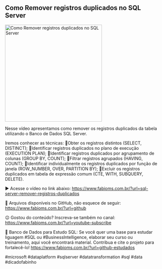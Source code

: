 ## Como Remover registros duplicados no SQL Server

<img src="https://fabioms.com.br//uploads/youtube/pNX9DVPyQbM.png" alt="Como Remover registros duplicados no SQL Server" title="SQL Server" width="320"/>

Nesse vídeo apresentamos como remover os registros duplicados da tabela utilizando o Banco de Dados SQL Server.

Iremos conhecer as técnicas:
🔹Obter os registros distintos (SELECT, DISTINCT);
🔹Identificar registros duplicados no plano de execução (EXECUTION PLAN);
🔹Identificar registros duplicados por agrupamento de colunas (GROUP BY, COUNT);
🔹Filtrar registros agrupados (HAVING, COUNT);
🔹Identificar individualmente os registros duplicados por função de janela (ROW_NUMBER, OVER, PARTITION BY);
🔹Excluir os registros duplicados em tabela de expressão comum (CTE, WITH, SUBQUERY, DELETE).

▶️ Acesse o vídeo no link abaixo:
https://www.fabioms.com.br/?url=sql-server-remover-registros-duplicados

📁 Arquivos disponíveis no GitHub, não esquece de seguir:
https://www.fabioms.com.br/?url=github

😉 Gostou do conteúdo? Inscreva-se também no canal:
https://www.fabioms.com.br/?url=youtube-subscribe

🎁 Banco de Dados para Estudo SQL:
Se você quer uma base para estudar liguagem #SQL ou #BusinessIntelligence, elaborar seu curso ou treinamento, aqui você encontrará material. 
Contribua e cite o projeto para fortalecê-lo!
https://www.fabioms.com.br/?url=github-estudados

#microsoft #dataplatform #sqlserver #datatransformation #sql #data #dicadofabinho